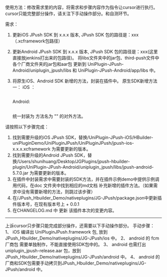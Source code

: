 
使用方法：修改需求里的内容，将需求和步骤内容作为指令让cursor进行执行。cursor只能完整部分操作，请关注下手动操作部分。和自测环节。


需求：
1. 更新iOS JPush SDK 到 x.x.x 版本,  JPush SDK 包的路径是：xxx （.xcframework包路径）
2. 更新Android JPush SDK 到 x.x.x 版本, JPush SDK 包的路径是：xxx(这里直接放jenkins打出来的包路径)。 将libs文件夹中的jar包、third-push文件中各个厂商文件夹的jar包和aar包 更新到 UniPlugin-JPush-Android/uniplugin_jpush/libs 和 UniPlugin-JPush-Android/app/libs 中。
3. 将原生iOS、Android SDK 新增的方法，封装在插件中。
   原生SDK新增方法一：
   iOS ：
   
   ```
   ```
   
   Android:
   
   ```
   ```
   
    统一封装为 方法名为 "" 的对外方法。
    

请按照以下步骤完成：

1. 找到需要升级的iOS JPush SDK，替换/UniPlugin-JPush-iOS/HBuilder-uniPluginDemo/UniPluginJPush/UniPluginJPush/jpush-ios-x.x.x.xcframework 为需要更新的版本。
2. 找到需要升级的Android JPush SDK，替换/Users/shunihuang/Desktop/JGPlugins/jpush-hbuilder-plugin/UniPlugin-JPush-Android/uniplugin_jpush/libs/jpush-android-5.7.0.jar  为需要更新的版本。
3. 在插件中封装需求中需要封装的SDK方法，并在插件示例demo中提供示例调用代码，在doc 文件夹中找到相应的md文档 补充新增的插件方法。（如果需求中没有需要新增的方法，则跳过该步骤）
4. 在/JPush_Hbuilder_Demo/nativeplugins/JG-JPush/package.json中更新插件版本号，在现有版本号上 + 0.0.1
5. 在CHANGELOG.md 中 更新 该插件本次的变更内容。




---- 
上诉cursor只步骤只能完成部分操作，还需要以下手动操作部分。
手动步骤：
1、 iOS 编译出 UniPluginJPush.framework 包, 放到 JPush_Hbuilder_Demo/nativeplugins/JG-JPush/ios 中。
2、 android 的 fcm厂商包 需要单独制作，不能直接使用SDK包中的。
3、 android 也需打出 uniplugin_jpush-release.aar 包，放到 JPush_Hbuilder_Demo/nativeplugins/JG-JPush/android 中。
4、 android 的厂商和SDK包需要手动拷贝到JPush_Hbuilder_Demo/nativeplugins/JG-JPush/android 中。


